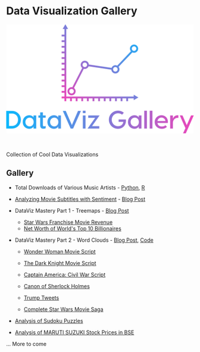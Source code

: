 # Data Visualization Gallery

![DataViz Gallery](dvg.png)

<br/>

Collection of Cool Data Visualizations

## Gallery

* Total Downloads of Various Music Artists - [Python](https://github.com/mubaris/dataviz-gallery/tree/master/music-downloads/Python), [R](https://github.com/mubaris/dataviz-gallery/tree/master/music-downloads/R)

* [Analyzing Movie Subtitles with Sentiment](https://github.com/mubaris/dataviz-gallery/tree/master/movie-subtitles) - [Blog Post](https://mubaris.com/2017-11-04/movie-sentiment-analysis)

* DataViz Mastery Part 1 - Treemaps - [Blog Post](https://mubaris.com/2017-11-05/dataviz-mastery-part1)
  - [Star Wars Franchise Movie Revenue](https://github.com/mubaris/dataviz-gallery/blob/master/treemaps/star-wars-revenue.ipynb)
  - [Net Worth of World's Top 10 Billionaires](https://github.com/mubaris/dataviz-gallery/blob/master/treemaps/billionaires.ipynb)

* DataViz Mastery Part 2 - Word Clouds - [Blog Post](https://mubaris.com/2017-11-11/dataviz-mastery-part2), [Code](https://github.com/mubaris/dataviz-gallery/blob/master/word-clouds/word-clouds.ipynb)
  - [Wonder Woman Movie Script](https://github.com/mubaris/dataviz-gallery/blob/master/word-clouds/1-wonder-woman.png)

  - [The Dark Knight Movie Script](https://github.com/mubaris/dataviz-gallery/blob/master/word-clouds/2-dark-knight.png)

  - [Captain America: Civil War Script](https://github.com/mubaris/dataviz-gallery/blob/master/word-clouds/3-civil-war.png)

  - [Canon of Sherlock Holmes](https://github.com/mubaris/dataviz-gallery/blob/master/word-clouds/4-sherlock.png)

  - [Trump Tweets](https://github.com/mubaris/dataviz-gallery/blob/master/word-clouds/5-trump.png)

  - [Complete Star Wars Movie Saga](https://github.com/mubaris/dataviz-gallery/blob/master/word-clouds/6-star-wars.png)

* [Analysis of Sudoku Puzzles](https://github.com/mubaris/dataviz-gallery/tree/master/sudoku)
* [Analysis of MARUTI SUZUKI Stock Prices in BSE](https://github.com/Jigar3/dataviz-gallery/tree/master/Equity-graphs)

... More to come
